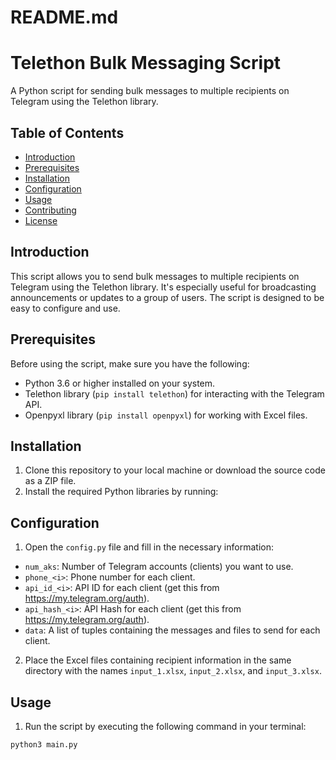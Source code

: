 # README.md

# Telethon Bulk Messaging Script

A Python script for sending bulk messages to multiple recipients on Telegram using the Telethon library.

## Table of Contents

- [Introduction](#introduction)
- [Prerequisites](#prerequisites)
- [Installation](#installation)
- [Configuration](#configuration)
- [Usage](#usage)
- [Contributing](#contributing)
- [License](#license)

## Introduction

This script allows you to send bulk messages to multiple recipients on Telegram using the Telethon library. It's especially useful for broadcasting announcements or updates to a group of users. The script is designed to be easy to configure and use.

## Prerequisites

Before using the script, make sure you have the following:

- Python 3.6 or higher installed on your system.
- Telethon library (`pip install telethon`) for interacting with the Telegram API.
- Openpyxl library (`pip install openpyxl`) for working with Excel files.

## Installation

1. Clone this repository to your local machine or download the source code as a ZIP file.
2. Install the required Python libraries by running:



## Configuration

1. Open the `config.py` file and fill in the necessary information:
- `num_aks`: Number of Telegram accounts (clients) you want to use.
- `phone_<i>`: Phone number for each client.
- `api_id_<i>`: API ID for each client (get this from https://my.telegram.org/auth).
- `api_hash_<i>`: API Hash for each client (get this from https://my.telegram.org/auth).
- `data`: A list of tuples containing the messages and files to send for each client.

2. Place the Excel files containing recipient information in the same directory with the names `input_1.xlsx`, `input_2.xlsx`, and `input_3.xlsx`.

## Usage

1. Run the script by executing the following command in your terminal:
```bash
python3 main.py
